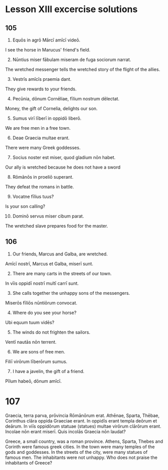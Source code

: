 # Lesson XIII excercise solutions

## 105

1. Equōs in agrō Mārcī amīcī videō.

I see the horse in Marucus' friend's field.

2. Nūntius miser fābulam miseram de fuga sociorum narrat.

The wretched messenger tells the wretched story of the flight of the allies.

3. Vestrīs amīcīs praemia dant.

They give rewards to your friends.

4. Pecūnia, dōnum Cornēliae, fīlium nostrum dēlectat.

Money, the gift of Cornelia, delights our son.

5. Sumus virī līberī in oppidō liberō.

We are free men in a free town.

6. Deae Graecia multae erant.

There were many Greek goddesses.

7. Socius noster est miser, quod gladium nōn habet.

Our ally is wretched because he does not have a sword

8. Rōmānōs in proeliō superant.

They defeat the romans in battle.

9. Vocatne fīlius tuus?

Is your son calling?

10. Dominō servus miser cibum parat.

The wretched slave prepares food for the master.


## 106


1. Our friends, Marcus and Galba, are wretched.

Amīcī nostrī, Marcus et Galba, miserī sunt.

2. There are many carts in the streets of our town.

In vīis oppidī nostrī multī carrī sunt.

3. She calls together the unhappy sons of the messengers.

Miserōs fīliōs nūntiōrum convocat.

4. Where do you see your horse?

Ubi equum tuum vidēs?

5. The winds do not frighten the sailors.

Ventī nautās nōn terrent.

6. We are sons of free men.

Filiī virōrum līberōrum sumus.

7. I have a javelin, the gift of a friend. 

Pīlum habeō, dōnum amīcī.

# 107

Graecia, terra parva, prōvincia Rōmānōrum erat. Athēnae, Sparta, Thēbae, Corinthus clāra oppida Graeciae erant. In oppidīs erant templa deōrum et deārum. In viīs oppidōrum statuae (statues) multae virōrum clārōrum erant. Incolae nōn erant miserī. Quis incolās Graecia nōn laudat?

Greece, a small country, was a roman province. Athens, Sparta, Thebes and Corinth were famous greek cities. In the town were many temples of the gods and goddesses. In the streets of the city, were many statues of famous men. The inhabitants were not unhappy. Who does not praise the inhabitants of Greece?